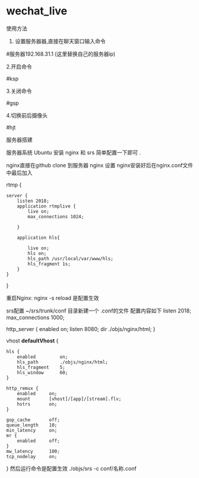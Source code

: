 # wechat_live
使用方法 

1. 设置服务器器,直接在聊天窗口输入命令

#服务器192.168.31.1 (这里替换自己的服务器ip)

2.开启命令

#ksp

3.关闭命令

#gsp

4.切换前后摄像头

#hjt

服务器搭建 

服务器系统 Ubuntu 安装 nginx 和 srs 简单配置一下即可 .

nginx直接在github clone 到服务器 
nginx 设置
nginx安装好后在nginx.conf文件中最后加入

rtmp {

    server {
        listen 2018;
        application rtmplive {
            live on;
            max_connections 1024;
            
        }
        
        application hls{
        
            live on;
            hls on;
            hls_path /usr/local/var/www/hls;
            hls_fragment 1s;
        }
    }
    
}

重启Nginx: nginx -s reload 是配置生效

srs配置
~/srs/trunk/conf 目录新建一个 .conf的文件 配置内容如下
listen              2018;
max_connections     1000; 

http_server {
    enabled         on;
    listen          8080;
    dir             ./objs/nginx/html;
}

vhost __defaultVhost__ {
    
    hls {
        enabled         on;
        hls_path        ./objs/nginx/html;
        hls_fragment    5;
        hls_window      60;
    }

    http_remux {
        enabled     on;
        mount       [vhost]/[app]/[stream].flv;
        hstrs       on;
    }

    gop_cache       off;
    queue_length    10;
    min_latency     on;
    mr {
        enabled     off;
    }
    mw_latency      100;
    tcp_nodelay     on;

}
然后运行命令是配置生效
./objs/srs -c conf/名称.conf

